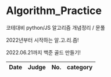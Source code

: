 # Algorithm_Practice
코테대비 python/JS 알고리즘 개념정리 / 문풀

2022년부터 시작하는 알.고.리.즘!


2022.06.21까지 백준 골드 만들기!

| Date |   Judge   | No. | category |  
| :---: | :-----: | :------: | :------: |


